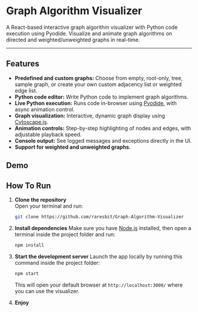 # Graph Algorithm Visualizer

A React-based interactive graph algorithm visualizer with Python code execution using Pyodide. Visualize and animate graph algorithms on directed and weighted/unweighted graphs in real-time.

---

## Features

- **Predefined and custom graphs:** Choose from empty, root-only, tree, sample graph, or create your own custom adjacency list or weighted edge list.
- **Python code editor:** Write Python code to implement graph algorithms.
- **Live Python execution:** Runs code in-browser using [Pyodide](https://pyodide.org/), with async animation control.
- **Graph visualization:** Interactive, dynamic graph display using [Cytoscape.js](https://js.cytoscape.org/).
- **Animation controls:** Step-by-step highlighting of nodes and edges, with adjustable playback speed.
- **Console output:** See logged messages and exceptions directly in the UI.
- **Support for weighted and unweighted graphs.**

## Demo


## How To Run

1. **Clone the repository**  
   Open your terminal and run:  
   ```bash
   git clone https://github.com/raresbit/Graph-Algorithm-Visualizer

2. **Install dependencies**
   Make sure you have [Node.js](https://nodejs.org/) installed, then open a terminal inside the project folder and run:

   ```bash
   npm install
   ```

3. **Start the development server**
   Launch the app locally by running this command inside the project folder:

   ```bash
   npm start
   ```

   This will open your default browser at `http://localhost:3000/` where you can use the visualizer.

4. **Enjoy**
